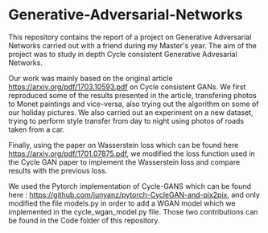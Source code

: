 # Generative-Adversarial-Networks
This repository contains the report of a project on Generative Adversarial Networks carried out with a friend during my 
Master's year. The aim of the project was to study in depth Cycle consistent Generative Advesarial Networks. 

Our work was mainly based on the original article https://arxiv.org/pdf/1703.10593.pdf on Cycle consistent GANs. We first 
reproduced some of the results presented in the article, transfering photos to Monet paintings and vice-versa, also trying out 
the algorithm on some of our holiday pictures. We also carried out an experiment on a new dataset, trying to perform style 
transfer from day to night using photos of roads taken from a car. 

Finally, using the paper on Wasserstein loss which can be found here https://arxiv.org/pdf/1701.07875.pdf, we modified the loss
function used in the Cycle GAN paper to implement the Wasserstein loss and compare results with the previous loss. 

We used the Pytorch implementation of Cycle-GANS which can be found here : https://github.com/junyanz/pytorch-CycleGAN-and-pix2pix, 
and only modified the file models.py in order to add a WGAN model which we implemented in the cycle_wgan_model.py file. Those two
contributions can be found in the Code folder of this repository. 
